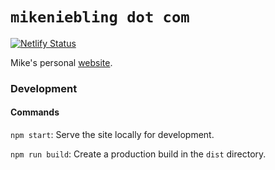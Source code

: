 # `mikeniebling dot com`

[![Netlify Status](https://api.netlify.com/api/v1/badges/0521722c-cc33-4f57-b9d4-09764cbae86d/deploy-status)](https://app.netlify.com/sites/mikeniebling/deploys)

Mike's personal [website](https://www.mikeniebling.com).


### Development

#### Commands

`npm start`: Serve the site locally for development.

`npm run build`: Create a production build in the `dist` directory.
